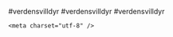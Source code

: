 #verdensvilldyr
#verdensvilldyr
#verdensvilldyr

<!DOCTYPE html>
<html>
<head>

	<meta charset="utf-8" />

</head>

<body>
	
	
</body>
</html>
